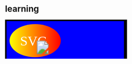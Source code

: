 # learning
<html>
<svg height="130" width="500">
    <defs>
      <linearGradient id="grad1" x1="0%" y1="0%" x2="100%" y2="0%">
        <stop offset="0%"
        style="stop-color:rgb(255,255,0);stop-opacity:1" />
        <stop offset="100%"
        style="stop-color:rgb(255,0,0);stop-opacity:1" />
      </linearGradient>
    </defs>
     <rect width="400" height="200" style="fill:rgb(0,0,255);stroke-width:10;stroke:rgb(0,0,0)" />
 <!--   <img fill="#ffffff" id="scream" width="50" height="45"
src="images/kubernetes.jpg"  x="100" y="70" alt="Kubernetes"/> --> 
    <ellipse cx="100" cy="70" rx="85" ry="55" fill="url(#grad1)" />
    <text fill="#ffffff" font-size="45" font-family="Verdana"
    x="50" y="86">SVG</text>
    <image id="scream" width="50" height="45"
href="images/kubernetes.jpg"  x="100" y="70" alt="Kubernetes"/>    
  Sorry, your browser does not support inline SVG.
  </svg>
  </html>